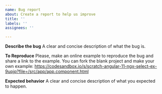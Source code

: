 ```yaml
---
name: Bug report
about: Create a report to help us improve
title: ''
labels: ''
assignees: ''

---
```


**Describe the bug**
A clear and concise description of what the bug is.

**To Reproduce**
Please, make an online example to reproduce the bug and share a link to the example.
You can fork the blank project and make your own example: https://codesandbox.io/s/scratch-angular-11-ngx-select-ex-9upjp?file=/src/app/app.component.html

**Expected behavior**
A clear and concise description of what you expected to happen.
